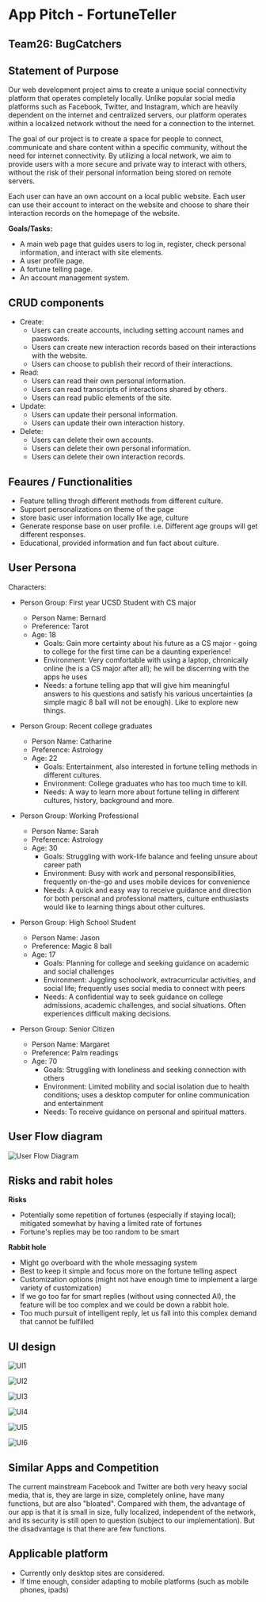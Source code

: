 # App Pitch - FortuneTeller

## Team26: BugCatchers

## Statement of Purpose

Our web development project aims to create a unique social connectivity platform that operates completely locally. Unlike popular social media platforms such as Facebook, Twitter, and Instagram, which are heavily dependent on the internet and centralized servers, our platform operates within a localized network without the need for a connection to the internet.

The goal of our project is to create a space for people to connect, communicate and share content within a specific community, without the need for internet connectivity. By utilizing a local network, we aim to provide users with a more secure and private way to interact with others, without the risk of their personal information being stored on remote servers.

Each user can have an own account on a local public website. Each user can use their account to interact on the website and choose to share their interaction records on the homepage of the website.

**Goals/Tasks:**
- A main web page that guides users to log in, register, check personal information, and interact with site elements.
- A user profile page.
- A fortune telling page.
- An account management system.

## CRUD components
- Create:
  	- Users can create accounts, including setting account names and passwords.
	- Users can create new interaction records based on their interactions with the website.
	- Users can choose to publish their record of their interactions.
- Read:
    - Users can read their own personal information.
	- Users can read transcripts of interactions shared by others.
	- Users can read public elements of the site.
- Update:
    - Users can update their personal information.
	- Users can update their own interaction history.
- Delete:
    - Users can delete their own accounts.
	- Users can delete their own personal information.
	- Users can delete their own interaction records.

## Feaures / Functionalities
- Feature telling throgh different methods from different culture.
- Support personalizations on theme of the page
- store basic user information locally like age, culture
- Generate response base on user profile. i.e. Different age groups will get different responses.
- Educational, provided information and fun fact about culture.

## User Persona
Characters:

- Person Group: First year UCSD Student with CS major
  - Person Name: Bernard
  - Preference: Tarot
  - Age: 18
    - Goals: Gain more certainty about his future as a CS major - going to college for the first time can be a daunting experience!
    - Environment: Very comfortable with using a laptop, chronically online (he is a CS major after all); he will be discerning with the apps he uses
    - Needs: a fortune telling app that will give him meaningful answers to his questions and satisfy his various uncertainties (a simple magic 8 ball will not be enough). Like to explore new things.



- Person Group: Recent college graduates
  - Person Name: Catharine
  - Preference: Astrology
  - Age: 22
    - Goals: Entertainment, also interested in fortune telling methods in different cultures.
    - Environment: College graduates who has too much time to kill.
    - Needs: A way to learn more about fortune telling in different cultures, history, background and more.


- Person Group: Working Professional
  - Person Name: Sarah
  - Preference: Astrology
  - Age: 30
    - Goals: Struggling with work-life balance and feeling unsure about career path
    - Environment: Busy with work and personal responsibilities, frequently on-the-go and uses mobile devices for convenience
    - Needs: A quick and easy way to receive guidance and direction for both personal and professional matters, culture enthusiasts would like to learning things about other cultures. 


- Person Group: High School Student
  - Person Name: Jason
  - Preference: Magic 8 ball
  - Age: 17
    - Goals: Planning for college and seeking guidance on academic and social challenges
    - Environment: Juggling schoolwork, extracurricular activities, and social life; frequently uses social media to connect with peers
    - Needs: A confidential way to seek guidance on college admissions, academic challenges, and social situations. Often experiences difficult making decisions.

- Person Group: Senior Citizen
  - Person Name: Margaret
  - Preference: Palm readings
  - Age: 70
    - Goals: Struggling with loneliness and seeking connection with others
    - Environment: Limited mobility and social isolation due to health conditions; uses a desktop computer for online communication and entertainment
    - Needs: To receive guidance on personal and spiritual matters.

## User Flow diagram

![User Flow Diagram](./userflow.JPG)


## Risks and rabit holes

**Risks**

- Potentially some repetition of fortunes (especially if staying local); mitigated somewhat by having a limited rate of fortunes
- Fortune's replies may be too random to be smart

**Rabbit hole**

- Might go overboard with the whole messaging system
- Best to keep it simple and focus more on the fortune telling aspect
- Customization options (might not have enough time to implement a large variety of customization)
- If we go too far for smart replies (without using connected AI), the feature will be too complex and we could be down a rabbit hole.
- Too much pursuit of intelligent reply, let us fall into this complex demand that cannot be fulfilled

## UI design

![UI1](UI1.JPG)

![UI2](UI2.JPG)

![UI3](UI3.JPG)

![UI4](UI4.JPG)

![UI5](UI5.JPG)

![UI6](UI6.JPG)


## Similar Apps and Competition

The current mainstream Facebook and Twitter are both very heavy social media, that is, they are large in size, completely online, have many functions, but are also "bloated". Compared with them, the advantage of our app is that it is small in size, fully localized, independent of the network, and its security is still open to question (subject to our implementation). But the disadvantage is that there are few functions.

## Applicable platform
- Currently only desktop sites are considered. 
- If time enough, consider adapting to mobile platforms (such as mobile phones, ipads)
